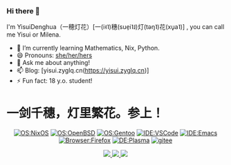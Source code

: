 ### Hi there 👋

<!--
**YisuiDenghua/YisuiDenghua** is a ✨ _special_ ✨ repository because its `README.md` (this file) appears on your GitHub profile.

Here are some ideas to get you started:

- 🔭 I’m currently working on ...
- 🌱 I’m currently learning ...
- 👯 I’m looking to collaborate on ...
- 🤔 I’m looking for help with ...
- 💬 Ask me about ...
- 📫 How to reach me: ...
- 😄 Pronouns: ...
- ⚡ Fun fact: ...
-->

I'm YisuiDenghua（一穂灯花）[一(i˧˥)穗(sue̠i˥˩)灯(təŋ˥)花(xu̟a˥)] , you can call me Yisui or Milena.

- 🌱 I’m currently learning Mathematics, Nix, Python.
- 😄 Pronouns: [she/her/hers](https://pronoun.is/she)
- 💬 Ask me about anything!
- 📫 Blog: [yisui.zyglq.cn(https://yisui.zyglq.cn)]
- ⚡ Fun fact: 18 y.o. student!

# 一剑千穗，灯里繁花。参上！

<div align="center">
  
  [![OS:NixOS](https://img.shields.io/badge/OS-NixOS-blue?style=flat-square&logo=nixos)](https://nixos.org)
  [![OS:OpenBSD](https://img.shields.io/badge/OS-OpenBSD-yellow?style=flat-square&logo=openbsd)](https://openbsd.org)
  [![OS:Gentoo](https://img.shields.io/badge/OS-Gentoo-pink?style=flat-square&logo=gentoo)](https://gentoo.org/)
  [![IDE:VSCode](https://img.shields.io/badge/IDE-VSCode-blue?style=flat-square&logo=visualstudiocode)](https://code.visualstudio.com/)
  [![IDE:Emacs](https://img.shields.io/badge/IDE-Emacs-purple?style=flat-square&logo=emacs)](https://gnu.org/)
  [![Browser:Firefox](https://img.shields.io/badge/Browser-Firefox-red?style=flat-square&logo=firefox)](https://mozilla.org)
  [![DE:Plasma](https://img.shields.io/badge/DE-Plasma-darkblue?style=flat-square&logo=KDE)](https://kde.org)
  [![gitee](https://img.shields.io/badge/gitee-一穂灯花-red?style=flat-square&logo=gitee)](https://gitee.com/YisuiDenghua)
  
</div>

<div align="center">
  <a href="https://github.com/vn7n24fzkq/github-profile-summary-cards">
    <img src="https://github-profile-summary-cards.vercel.app/api/cards/profile-details?username=yisuidenghua&theme=github" />
  </a>
  <a href="https://github.com/vn7n24fzkq/github-profile-summary-cards">
    <img src="https://github-profile-summary-cards.vercel.app/api/cards/stats?username=yisuidenghua&theme=github" />
  </a>
  <a href="https://github.com/vn7n24fzkq/github-profile-summary-cards">
    <img src="https://github-profile-summary-cards.vercel.app/api/cards/repos-per-language?username=yisuidenghua&theme=github" />
  </a>
</div>
